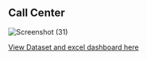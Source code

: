 ## Call Center
![Screenshot (31)](https://github.com/SEYI-FASE/Contact_Center/assets/134503256/e1ad7973-0d52-4f0b-8d87-110d03ce19e4)

[View Dataset and excel dashboard here](https://github.com/SEYI-FASE/Contact_Center/files/12835097/Call.Center.Dashboard.xlsx)



